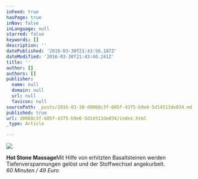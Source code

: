 ```yaml
---
inFeed: true
hasPage: true
inNav: false
inLanguage: null
starred: false
keywords: []
description: ''
datePublished: '2016-03-30T21:43:56.187Z'
dateModified: '2016-03-30T21:43:40.241Z'
title: ''
author: []
authors: []
publisher:
  name: null
  domain: null
  url: null
  favicon: null
sourcePath: _posts/2016-03-30-d0068c3f-605f-4375-b9e6-5d14513de034.md
published: true
url: d0068c3f-605f-4375-b9e6-5d14513de034/index.html
_type: Article

---
```

![](https://the-grid-user-content.s3-us-west-2.amazonaws.com/65581d7f-d790-41d3-a28b-4f8193e55c29.png)

**Hot Stone Massage**Mit Hilfe von erhitzten Basaltsteinen werden Tiefenverspannungen gelöst und der Stoffwechsel angekurbelt.  
_60 Minuten / 49 Euro_